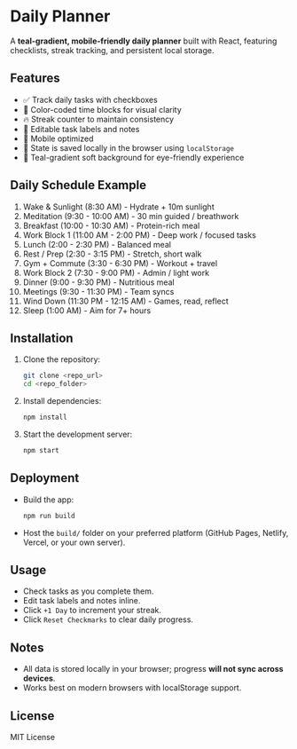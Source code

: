 # Daily Planner

A **teal-gradient, mobile-friendly daily planner** built with React, featuring checklists, streak tracking, and persistent local storage.

## Features

* ✅ Track daily tasks with checkboxes
* 🌈 Color-coded time blocks for visual clarity
* 🔥 Streak counter to maintain consistency
* 📝 Editable task labels and notes
* 📱 Mobile optimized
* 💾 State is saved locally in the browser using `localStorage`
* 🎨 Teal-gradient soft background for eye-friendly experience

## Daily Schedule Example

1. Wake & Sunlight (8:30 AM) - Hydrate + 10m sunlight
2. Meditation (9:30 - 10:00 AM) - 30 min guided / breathwork
3. Breakfast (10:00 - 10:30 AM) - Protein-rich meal
4. Work Block 1 (11:00 AM - 2:00 PM) - Deep work / focused tasks
5. Lunch (2:00 - 2:30 PM) - Balanced meal
6. Rest / Prep (2:30 - 3:15 PM) - Stretch, short walk
7. Gym + Commute (3:30 - 6:30 PM) - Workout + travel
8. Work Block 2 (7:30 - 9:00 PM) - Admin / light work
9. Dinner (9:00 - 9:30 PM) - Nutritious meal
10. Meetings (9:30 - 11:30 PM) - Team syncs
11. Wind Down (11:30 PM - 12:15 AM) - Games, read, reflect
12. Sleep (1:00 AM) - Aim for 7+ hours

## Installation

1. Clone the repository:

   ```bash
   git clone <repo_url>
   cd <repo_folder>
   ```
2. Install dependencies:

   ```bash
   npm install
   ```
3. Start the development server:

   ```bash
   npm start
   ```

## Deployment

* Build the app:

  ```bash
  npm run build
  ```
* Host the `build/` folder on your preferred platform (GitHub Pages, Netlify, Vercel, or your own server).

## Usage

* Check tasks as you complete them.
* Edit task labels and notes inline.
* Click `+1 Day` to increment your streak.
* Click `Reset Checkmarks` to clear daily progress.

## Notes

* All data is stored locally in your browser; progress **will not sync across devices**.
* Works best on modern browsers with localStorage support.

## License

MIT License
